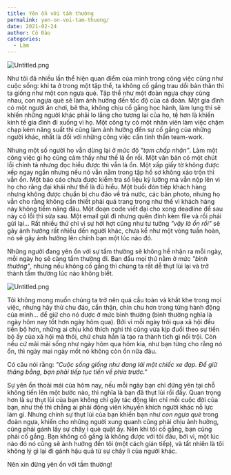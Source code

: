 ```yaml
---
title: Yên ổn với tầm thường
permalink: yen-on-voi-tam-thuong/
date: 2021-02-24
author: Cô Đào
categories:
  - Làm
---
```


![Untitled.png](/images/6e11ac35-0ff7-499a-a305-ea9a71467c03/Untitled.png)


Như tôi đã nhiều lần thể hiện quan điểm của mình trong công việc cũng như cuộc sống: khi ta ở trong một tập thể, ta không cố gắng trau dồi bản thân thì ta giống như một con ngựa què. Tập thể như một đoàn ngựa chạy cùng nhau, con ngựa què sẽ làm ảnh hưởng đến tốc độ của cả đoàn. Một gia đình có một người ăn chơi, bê tha, không chịu cố gắng học hành, làm lụng thì sẽ khiến những người khác phải lo lắng cho tương lai của họ, tệ hơn là khiến kinh tế gia đình đi xuống vì họ. Một công ty có một nhân viên làm việc chậm chạp kém năng suất thì cũng làm ảnh hưởng đến sự cố gắng của những người khác, nhất là đối với những công việc cần tinh thần team-work.


Nhưng một số người họ vẫn dừng lại ở mức độ _"tạm chấp nhận"_. Làm một công việc gì họ cũng cảm thấy như thế là ổn rồi. Một văn bản có một chút lỗi chính tả nhưng đọc hiểu được thì vẫn là ổn. Một xấp giấy tờ không được xếp ngay ngắn nhưng nếu nó vẫn nằm trong tập hồ sơ không xáo trộn thì vẫn ổn. Một báo cáo chưa được kiểm tra số liệu kỹ lưỡng mà vẫn nộp lên vì họ cho rằng đại khái như thế là đủ hiểu. Một buổi đón tiếp khách hàng nhưng không được chuẩn bị chu đáo về trà nước, các bản photo, nhưng họ vẫn cho rằng không cần thiết phải quá trang trọng như thế vì khách hàng này không tiềm năng đâu. Một đoạn code viết đại cho xong deadline để sau này có lỗi thì sửa sau. Một email gửi đi nhưng quên đính kèm file và rồi phải gửi lại... Rất nhiều thứ chỉ vì sự hời hợt cũng như tư tưởng _"vậy là ổn rồi"_ sẽ gây ảnh hưởng rất nhiều đến người khác, chưa kể như một vòng tuần hoàn, nó sẽ gây ảnh hưởng lên chính bạn một lúc nào đó.


Những người đang yên ổn với sự tầm thường sẽ không hề nhận ra mỗi ngày, mỗi ngày họ sẽ càng tầm thường đi. Ban đầu mọi thứ nằm ở mức _"bình thường"_, nhưng nếu không cố gắng thì chúng ta rất dễ thụt lùi lại và trở thành tầm thường lúc nào không biết.


![Untitled.png](/images/6e11ac35-0ff7-499a-a305-ea9a71467c03/Untitled_1.png)


Tôi không mong muốn chúng ta trở nên quá cầu toàn và khắt khe trong mọi việc, nhưng hãy thử chu đáo, cẩn thận, chỉn chu hơn trong từng hành động của mình... để giữ cho nó được ở mức bình thường (bình thường nghĩa là ngày hôm nay tốt hơn ngày hôm qua). Bởi vì mỗi ngày trôi qua xã hội đều tiến bộ hơn, những ai chịu khó thích nghi thì cũng vừa kịp đuổi theo sự tiến bộ ấy của xã hội mà thôi, chứ chưa hẳn là tạo ra thành tích gì nổi trội. Còn nếu cứ mãi mãi sống như ngày hôm qua hôm kia, như bạn từng cho rằng nó ổn, thì ngày mai ngày mốt nó không còn ổn nữa đâu.


Có câu nói rằng: _"Cuộc sống giống như đang lái một chiếc xe đạp. Để giữ thăng bằng, bạn phải tiếp tục tiến về phía trước."_


Sự yên ổn thoải mái của hôm nay, nếu mỗi ngày bạn chỉ đứng yên tại chỗ không tiến lên một bước nào, thì nghĩa là bạn đã thụt lùi rồi đấy. Quan trọng hơn là sự thụt lùi của bạn không chỉ gây tác động lên chỉ mỗi cuộc đời của bạn, như thế thì chẳng ai phải động viên khuyến khích người khác nỗ lực làm gì. Nhưng chính sự thụt lùi của bạn khiến bạn như _con ngựa què_ trong đoàn ngựa, khiến cho những người xung quanh cũng phải chịu ảnh hưởng, cũng phải gánh lấy sự chây ì què quặt ấy. Nên khi tôi cố gắng, bạn cũng phải cố gắng. Bạn không cố gắng là không được với tôi đâu, bởi vì, một lúc nào đó nó cũng sẽ ảnh hưởng đến tôi (một cách gián tiếp), và tất nhiên là tôi không lý gì lại đi gánh hậu quả từ sự chây lì của người khác.


Nên xin đừng yên ổn với tầm thường!


